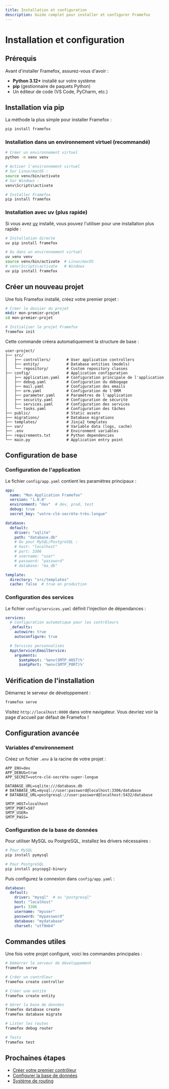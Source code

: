 ```yaml
---
title: Installation et configuration
description: Guide complet pour installer et configurer Framefox
---
```


# Installation et configuration

## Prérequis

Avant d'installer Framefox, assurez-vous d'avoir :

- **Python 3.12+** installé sur votre système
- **pip** (gestionnaire de paquets Python)
- Un éditeur de code (VS Code, PyCharm, etc.)

## Installation via pip

La méthode la plus simple pour installer Framefox :

```bash
pip install framefox
```
### Installation dans un environnement virtuel (recommandé)

```bash
# Créer un environnement virtuel
python -m venv venv

# Activer l'environnement virtuel
# Sur Linux/macOS :
source venv/bin/activate
# Sur Windows :
venv\Scripts\activate

# Installer Framefox
pip install framefox
```

### Installation avec uv (plus rapide)

Si vous avez [uv](https://docs.astral.sh/uv/) installé, vous pouvez l'utiliser pour une installation plus rapide :

```bash
# Installation directe
uv pip install framefox

# Ou dans un environnement virtuel
uv venv venv
source venv/bin/activate  # Linux/macOS
# venv\Scripts\activate   # Windows
uv pip install framefox
```

## Créer un nouveau projet

Une fois Framefox installé, créez votre premier projet :

```bash
# Créer le dossier du projet
mkdir mon-premier-projet
cd mon-premier-projet

# Initialiser le projet Framefox
framefox init
```

Cette commande créera automatiquement la structure de base :

```
user-project/
├── src/
│   ├── controllers/       # User application controllers
│   ├── entity/            # Database entities (models)
│   └── repository/        # Custom repository classes
├── config/                # Application configuration
│   ├── application.yaml   # Configuration principale de l'application
│   ├── debug.yaml         # Configuration du débogage
│   ├── mail.yaml          # Configuration des emails
│   ├── orm.yaml           # Configuration de l'ORM
│   ├── parameter.yaml     # Paramètres de l'application
│   ├── security.yaml      # Configuration de sécurité
│   ├── services.yaml      # Configuration des services
│   └── tasks.yaml         # Configuration des tâches
├── public/                # Static assets
├── migrations/            # Database migrations
├── templates/             # Jinja2 templates
├── var/                   # Variable data (logs, cache)
├── .env                   # Environment variables
├── requirements.txt       # Python dependencies
└── main.py                # Application entry point
```

## Configuration de base

### Configuration de l'application

Le fichier `config/app.yaml` contient les paramètres principaux :

```yaml
app:
  name: "Mon Application Framefox"
  version: "1.0.0"
  environment: "dev"  # dev, prod, test
  debug: true
  secret_key: "votre-clé-secrète-très-longue"

database:
  default:
    driver: "sqlite"
    path: "database.db"
    # Ou pour MySQL/PostgreSQL :
    # host: "localhost"
    # port: 3306
    # username: "user"
    # password: "password"
    # database: "ma_db"

template:
  directory: "src/templates"
  cache: false  # true en production
```

### Configuration des services

Le fichier `config/services.yaml` définit l'injection de dépendances :

```yaml
services:
  # Configuration automatique pour les contrôleurs
  _defaults:
    autowire: true
    autoconfigure: true

  # Services personnalisés
  App\Service\EmailService:
    arguments:
      $smtpHost: '%env(SMTP_HOST)%'
      $smtpPort: '%env(SMTP_PORT)%'
```

## Vérification de l'installation

Démarrez le serveur de développement :

```bash
framefox serve
```

Visitez `http://localhost:8000` dans votre navigateur. Vous devriez voir la page d'accueil par défaut de Framefox !

## Configuration avancée

### Variables d'environnement

Créez un fichier `.env` à la racine de votre projet :

```env
APP_ENV=dev
APP_DEBUG=true
APP_SECRET=votre-clé-secrète-super-longue

DATABASE_URL=sqlite:///database.db
# DATABASE_URL=mysql://user:password@localhost:3306/database
# DATABASE_URL=postgresql://user:password@localhost:5432/database

SMTP_HOST=localhost
SMTP_PORT=587
SMTP_USER=
SMTP_PASS=
```

### Configuration de la base de données

Pour utiliser MySQL ou PostgreSQL, installez les drivers nécessaires :

```bash
# Pour MySQL
pip install pymysql

# Pour PostgreSQL  
pip install psycopg2-binary
```

Puis configurez la connexion dans `config/app.yaml` :

```yaml
database:
  default:
    driver: "mysql"  # ou "postgresql"
    host: "localhost"
    port: 3306
    username: "myuser"
    password: "mypassword"
    database: "mydatabase"
    charset: "utf8mb4"
```

## Commandes utiles

Une fois votre projet configuré, voici les commandes principales :

```bash
# Démarrer le serveur de développement
framefox serve

# Créer un contrôleur
framefox create controller

# Créer une entité
framefox create entity

# Gérer la base de données
framefox database create
framefox database migrate

# Lister les routes
framefox debug router

# Tests
framefox test
```

## Prochaines étapes

- [Créer votre premier contrôleur](/docs/controllers)
- [Configurer la base de données](/docs/database)
- [Système de routing](/docs/routing)
